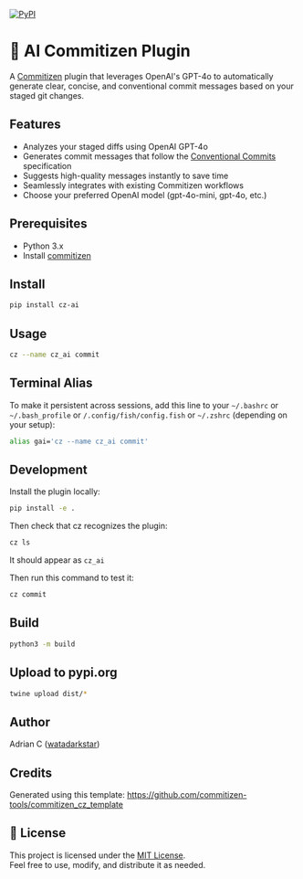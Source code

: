 [![PyPI](https://img.shields.io/pypi/v/cz-ai?label=pypi)](https://pypi.org/project/cz-ai/)

# 🤖 AI Commitizen Plugin

A [Commitizen](https://github.com/commitizen-tools/commitizen) plugin that leverages OpenAI's GPT-4o to automatically generate clear, concise, and conventional commit messages based on your staged git changes.

## Features

- Analyzes your staged diffs using OpenAI GPT-4o
- Generates commit messages that follow the [Conventional Commits](https://www.conventionalcommits.org/) specification
- Suggests high-quality messages instantly to save time
- Seamlessly integrates with existing Commitizen workflows
- Choose your preferred OpenAI model (gpt-4o-mini, gpt-4o, etc.)

## Prerequisites

- Python 3.x
- Install [commitizen](https://commitizen-tools.github.io/commitizen/#installation)

## Install

```bash
pip install cz-ai
```

## Usage

```bash
cz --name cz_ai commit
```

## Terminal Alias

To make it persistent across sessions, add this line to your `~/.bashrc` or
`~/.bash_profile` or `/.config/fish/config.fish` or `~/.zshrc` (depending on your setup):

```bash
alias gai='cz --name cz_ai commit'
```

## Development

Install the plugin locally:

```bash
pip install -e .
```

Then check that cz recognizes the plugin:

```bash
cz ls
```

It should appear as `cz_ai`

Then run this command to test it:

```bash
cz commit
```

## Build

```bash
python3 -m build
```

## Upload to pypi.org

```bash
twine upload dist/*
```

## Author

Adrian C ([watadarkstar](https://github.com/watadarkstar/))

## Credits

Generated using this template: https://github.com/commitizen-tools/commitizen_cz_template

## 📄 License

This project is licensed under the [MIT License](LICENSE).  
Feel free to use, modify, and distribute it as needed.
